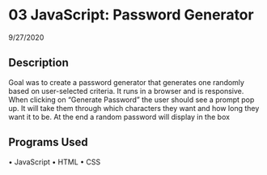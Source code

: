 # 03 JavaScript: Password Generator
9/27/2020

## Description

Goal was to create a password generator that generates one randomly based on user-selected criteria. 
It runs in a browser and is responsive. When clicking on “Generate Password” the user should see a prompt pop up. 
It will take them through which characters they want and how long they want it to be. 
At the end a random password will display in the box

## Programs Used
•	JavaScript
•	HTML
•	CSS
